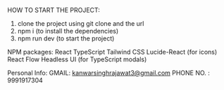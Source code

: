 HOW TO START THE PROJECT:

1. clone the project using git clone and the url
2. npm i (to install the dependencies)
3. npm run dev (to start the project)

NPM packages:
React
TypeScript
Tailwind CSS
Lucide-React (for icons)
React Flow
Headless UI (for TypeScript modals)

Personal Info:
GMAIL: kanwarsinghrajawat3@gmail.com
PHONE NO. : 9991917304
